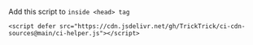 Add this script to `inside <head> tag`

```
<script defer src="https://cdn.jsdelivr.net/gh/TrickTrick/ci-cdn-sources@main/ci-helper.js"></script>
```
